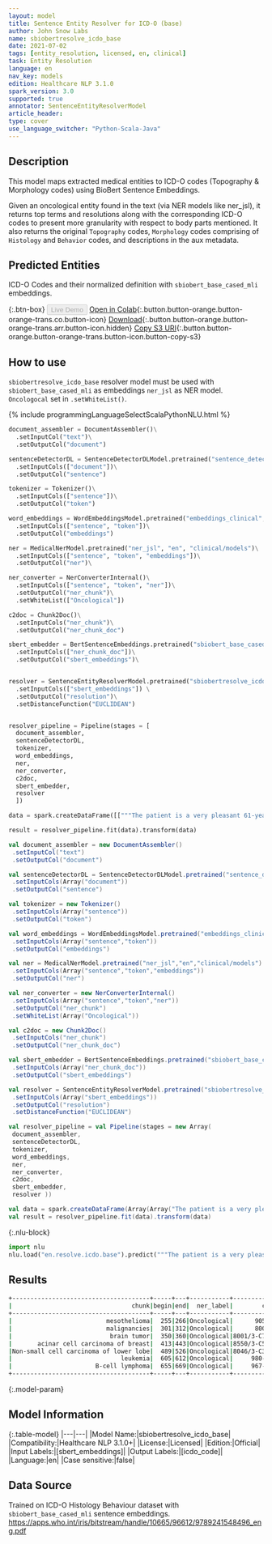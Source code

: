```yaml
---
layout: model
title: Sentence Entity Resolver for ICD-O (base)
author: John Snow Labs
name: sbiobertresolve_icdo_base
date: 2021-07-02
tags: [entity_resolution, licensed, en, clinical]
task: Entity Resolution
language: en
nav_key: models
edition: Healthcare NLP 3.1.0
spark_version: 3.0
supported: true
annotator: SentenceEntityResolverModel
article_header:
type: cover
use_language_switcher: "Python-Scala-Java"
---
```


## Description

This model maps extracted medical entities to ICD-O codes (Topography & Morphology codes) using BioBert Sentence Embeddings.

Given an oncological entity found in the text (via NER models like ner_jsl), it returns top terms and resolutions along with the corresponding ICD-O codes to present more granularity with respect to body parts mentioned. It also returns the original `Topography` codes, `Morphology` codes comprising of `Histology` and `Behavior` codes, and descriptions in the aux metadata.


## Predicted Entities

ICD-O Codes and their normalized definition with `sbiobert_base_cased_mli` embeddings.

{:.btn-box}
<button class="button button-orange" disabled>Live Demo</button>
[Open in Colab](https://colab.research.google.com/github/JohnSnowLabs/spark-nlp-workshop/blob/master/tutorials/Certification_Trainings/Healthcare/24.Improved_Entity_Resolvers_in_SparkNLP_with_sBert.ipynb){:.button.button-orange.button-orange-trans.co.button-icon}
[Download](https://s3.amazonaws.com/auxdata.johnsnowlabs.com/clinical/models/sbiobertresolve_icdo_base_en_3.1.0_3.0_1625252163641.zip){:.button.button-orange.button-orange-trans.arr.button-icon.hidden}
[Copy S3 URI](s3://auxdata.johnsnowlabs.com/clinical/models/sbiobertresolve_icdo_base_en_3.1.0_3.0_1625252163641.zip){:.button.button-orange.button-orange-trans.button-icon.button-copy-s3}

## How to use

```sbiobertresolve_icdo_base``` resolver model must be used with ```sbiobert_base_cased_mli``` as embeddings ```ner_jsl``` as NER model. ```Oncologocal``` set in ```.setWhiteList()```.

<div class="tabs-box" markdown="1">
{% include programmingLanguageSelectScalaPythonNLU.html %}

```python
document_assembler = DocumentAssembler()\
  .setInputCol("text")\
  .setOutputCol("document")

sentenceDetectorDL = SentenceDetectorDLModel.pretrained("sentence_detector_dl_healthcare", "en", "clinical/models")\
  .setInputCols(["document"])\
  .setOutputCol("sentence")

tokenizer = Tokenizer()\
  .setInputCols(["sentence"])\
  .setOutputCol("token")

word_embeddings = WordEmbeddingsModel.pretrained("embeddings_clinical", "en", "clinical/models")\
  .setInputCols(["sentence", "token"])\
  .setOutputCol("embeddings")

ner = MedicalNerModel.pretrained("ner_jsl", "en", "clinical/models")\
  .setInputCols(["sentence", "token", "embeddings"])\
  .setOutputCol("ner")\

ner_converter = NerConverterInternal()\
  .setInputCols(["sentence", "token", "ner"])\
  .setOutputCol("ner_chunk")\
  .setWhiteList(["Oncological"])

c2doc = Chunk2Doc()\
  .setInputCols("ner_chunk")\
  .setOutputCol("ner_chunk_doc")

sbert_embedder = BertSentenceEmbeddings.pretrained("sbiobert_base_cased_mli", "en", "clinical/models")\
  .setInputCols(["ner_chunk_doc"])\
  .setOutputCol("sbert_embeddings")\


resolver = SentenceEntityResolverModel.pretrained("sbiobertresolve_icdo_base","en", "clinical/models") \
  .setInputCols(["sbert_embeddings"]) \
  .setOutputCol("resolution")\
  .setDistanceFunction("EUCLIDEAN")


resolver_pipeline = Pipeline(stages = [
  document_assembler,
  sentenceDetectorDL,
  tokenizer,
  word_embeddings,
  ner,
  ner_converter,
  c2doc,
  sbert_embedder,
  resolver
  ])

data = spark.createDataFrame([["""The patient is a very pleasant 61-year-old female with a strong family history of colon polyps. The patient reports her first polyps noted at the age of 50. We reviewed the pathology obtained from the pericardectomy in March 2006, which was diagnostic of mesothelioma. She also has history of several malignancies in the family. Her father died of a brain tumor at the age of 81. Her sister died at the age of 65 acinar cell carcinoma of breast. She has two maternal aunts with history of Non-small cell carcinoma of lower lobe both of whom were smoker. Also a paternal grandmother who was diagnosed with leukemia at 86 and a paternal grandfather who had B-cell lymphoma."""]]).toDF("text")

result = resolver_pipeline.fit(data).transform(data)
```
```scala
val document_assembler = new DocumentAssembler()
 .setInputCol("text") 
 .setOutputCol("document") 

val sentenceDetectorDL = SentenceDetectorDLModel.pretrained("sentence_detector_dl_healthcare","en","clinical/models")
 .setInputCols(Array("document")) 
 .setOutputCol("sentence") 

val tokenizer = new Tokenizer()
 .setInputCols(Array("sentence")) 
 .setOutputCol("token") 

val word_embeddings = WordEmbeddingsModel.pretrained("embeddings_clinical","en","clinical/models")
 .setInputCols(Array("sentence","token"))
 .setOutputCol("embeddings") 

val ner = MedicalNerModel.pretrained("ner_jsl","en","clinical/models")
 .setInputCols(Array("sentence","token","embeddings")) 
 .setOutputCol("ner") 

val ner_converter = new NerConverterInternal()
 .setInputCols(Array("sentence","token","ner")) 
 .setOutputCol("ner_chunk") 
 .setWhiteList(Array("Oncological")) 

val c2doc = new Chunk2Doc()
 .setInputCols("ner_chunk") 
 .setOutputCol("ner_chunk_doc") 

val sbert_embedder = BertSentenceEmbeddings.pretrained("sbiobert_base_cased_mli","en","clinical/models")
 .setInputCols(Array("ner_chunk_doc")) 
 .setOutputCol("sbert_embeddings") 

val resolver = SentenceEntityResolverModel.pretrained("sbiobertresolve_icdo_base","en","clinical/models")
 .setInputCols(Array("sbert_embeddings")) 
 .setOutputCol("resolution") 
 .setDistanceFunction("EUCLIDEAN") 

val resolver_pipeline = val Pipeline(stages = new Array(
 document_assembler, 
 sentenceDetectorDL, 
 tokenizer, 
 word_embeddings, 
 ner, 
 ner_converter, 
 c2doc, 
 sbert_embedder, 
 resolver )) 

val data = spark.createDataFrame(Array(Array("The patient is a very pleasant 61-year-old female with a strong family history of colon polyps. The patient reports her first polyps noted at the age of 50. We reviewed the pathology obtained from the pericardectomy in March 2006, which was diagnostic of mesothelioma. She also has history of several malignancies in the family. Her father died of a brain tumor at the age of 81. Her sister died at the age of 65 acinar cell carcinoma of breast. She has two maternal aunts with history of Non-small cell carcinoma of lower lobe both of whom were smoker. Also a paternal grandmother who was diagnosed with leukemia at 86 and a paternal grandfather who had B-cell lymphoma."))).toDF("text") 
val result = resolver_pipeline.fit(data).transform(data) 
```


{:.nlu-block}
```python
import nlu
nlu.load("en.resolve.icdo.base").predict("""The patient is a very pleasant 61-year-old female with a strong family history of colon polyps. The patient reports her first polyps noted at the age of 50. We reviewed the pathology obtained from the pericardectomy in March 2006, which was diagnostic of mesothelioma. She also has history of several malignancies in the family. Her father died of a brain tumor at the age of 81. Her sister died at the age of 65 acinar cell carcinoma of breast. She has two maternal aunts with history of Non-small cell carcinoma of lower lobe both of whom were smoker. Also a paternal grandmother who was diagnosed with leukemia at 86 and a paternal grandfather who had B-cell lymphoma.""")
```

</div>

## Results

```bash
+--------------------------------------+-----+---+-----------+------------+----------------------------------------+
|                                 chunk|begin|end|  ner_label|        code|                             resolutions|
+--------------------------------------+-----+---+-----------+------------+----------------------------------------+
|                          mesothelioma|  255|266|Oncological|      9050/3|Mesothelioma, malignant:::Epithelioid...|
|                          malignancies|  301|312|Oncological|      8000/3|Neoplasm, malignant:::Tumor cells, ma...|
|                           brain tumor|  350|360|Oncological|8001/3-C71.7|Tumor cells, malignant of brain stem:...|
|       acinar cell carcinoma of breast|  413|443|Oncological|8550/3-C50.1|Acinar cell carcinoma of central port...|
|Non-small cell carcinoma of lower lobe|  489|526|Oncological|8046/3-C34.3|Non-small cell carcinoma of lower lob...|
|                              leukemia|  605|612|Oncological|     980-994|Leukemias:::Lymphoid leukemias:::Myel...|
|                       B-cell lymphoma|  655|669|Oncological|     967-969|Mature B-cell lymphomas:::Splenic mar...|
+--------------------------------------+-----+---+-----------+------------+----------------------------------------+
```

{:.model-param}
## Model Information

{:.table-model}
|---|---|
|Model Name:|sbiobertresolve_icdo_base|
|Compatibility:|Healthcare NLP 3.1.0+|
|License:|Licensed|
|Edition:|Official|
|Input Labels:|[sbert_embeddings]|
|Output Labels:|[icdo_code]|
|Language:|en|
|Case sensitive:|false|

## Data Source

Trained on ICD-O Histology Behaviour dataset with `sbiobert_base_cased_mli` sentence embeddings. https://apps.who.int/iris/bitstream/handle/10665/96612/9789241548496_eng.pdf